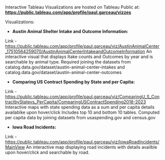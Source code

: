 Interactive Tableau Visualizations are hosted on Tableau Public at:
**https://public.tableau.com/app/profile/paul.garceau/vizzes**

Visualizations:

  - **Austin Animal Shelter Intake and Outcome Information:**

  Link - https://public.tableau.com/app/profile/paul.garceau/viz/AustinAnimalCenter_17510564259070/AustinAnimalCenterIntakeandOutcomeInformation
    An interactive visual that displays Itake counts and Outcomes by year and is searchable by animal type. Required joining the datasets from catalog.data.gov/dataset/austin-animal-center-intakes and catalog.data.gov/dataset/austin-animal-center-outcomes



  - **Comparing US Contract Spending by State and per Capita:** 
 
  Link - https://public.tableau.com/app/profile/paul.garceau/viz/ComparingU_S_ContractbyStatevs_PerCapita/ComparingUSContractSpending2018-2023
    Interactive maps with state spending data as a sum and per capita details availablke upon hover/click 
    Includes top 10 and bottom 10 tables. Computed per capita data by joining datasets from usaspending.gov and census.gov



  - **Iowa Road Incidents:**
 
  Link - https://public.tableau.com/app/profile/paul.garceau/viz/IowaRoadIncidents/MainView
    An interactive map displaying road incidents with details availble upon hover/click and searchable by road. 
